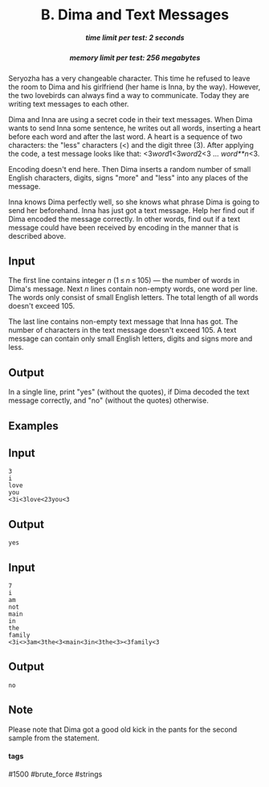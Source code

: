 <h1 style='text-align: center;'> B. Dima and Text Messages</h1>

<h5 style='text-align: center;'>time limit per test: 2 seconds</h5>
<h5 style='text-align: center;'>memory limit per test: 256 megabytes</h5>

Seryozha has a very changeable character. This time he refused to leave the room to Dima and his girlfriend (her hame is Inna, by the way). However, the two lovebirds can always find a way to communicate. Today they are writing text messages to each other.

Dima and Inna are using a secret code in their text messages. When Dima wants to send Inna some sentence, he writes out all words, inserting a heart before each word and after the last word. A heart is a sequence of two characters: the "less" characters (<) and the digit three (3). After applying the code, a test message looks like that: <3*word*1<3*word*2<3 ... *word**n*<3.

Encoding doesn't end here. Then Dima inserts a random number of small English characters, digits, signs "more" and "less" into any places of the message.

Inna knows Dima perfectly well, so she knows what phrase Dima is going to send her beforehand. Inna has just got a text message. Help her find out if Dima encoded the message correctly. In other words, find out if a text message could have been received by encoding in the manner that is described above.

## Input

The first line contains integer *n* (1 ≤ *n* ≤ 105) — the number of words in Dima's message. Next *n* lines contain non-empty words, one word per line. The words only consist of small English letters. The total length of all words doesn't exceed 105. 

The last line contains non-empty text message that Inna has got. The number of characters in the text message doesn't exceed 105. A text message can contain only small English letters, digits and signs more and less.

## Output

In a single line, print "yes" (without the quotes), if Dima decoded the text message correctly, and "no" (without the quotes) otherwise.

## Examples

## Input


```
3  
i  
love  
you  
<3i<3love<23you<3  

```
## Output


```
yes  

```
## Input


```
7  
i  
am  
not  
main  
in  
the  
family  
<3i<>3am<3the<3<main<3in<3the<3><3family<3  

```
## Output


```
no  

```
## Note

Please note that Dima got a good old kick in the pants for the second sample from the statement.



#### tags 

#1500 #brute_force #strings 